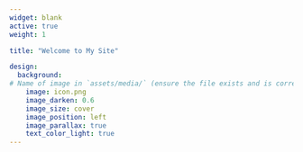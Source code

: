 ```yaml
---
widget: blank
active: true
weight: 1

title: "Welcome to My Site"

design:
  background:
# Name of image in `assets/media/` (ensure the file exists and is correctly referenced)
    image: icon.png
    image_darken: 0.6
    image_size: cover
    image_position: left
    image_parallax: true
    text_color_light: true
---
```

